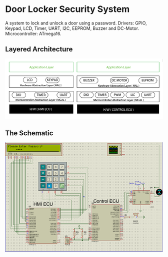 # Door Locker Security System
A system to lock and unlock a door using a password.
Drivers: GPIO, Keypad, LCD, Timer, UART, I2C, EEPROM, Buzzer and DC-Motor. Microcontroller: ATmega16.
## Layered Architecture
![Image](layered.png)
## The Schematic
![Image](schematic.png)
